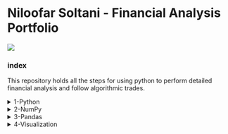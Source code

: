 


<h1 align="left">Niloofar Soltani - Financial Analysis Portfolio </h1>
<p align="left"> <img src="https://i.ytimg.com/vi/SEQbb8w7VTw/maxresdefault.jpg" /> </p>
<h3 align="left">index</h3>

<p align="left">This repository holds all the steps for using python to perform detailed financial analysis and follow algorithmic trades.</p>
<details>
  <summary>1-Python</summary>
  
<h2><a href="https://github.com/NiloofarSoltani/Financial-analysis-and-algorithmic-trading-with-python/blob/master/python_exercise.py">Basic Python Exercises</a></h2>
  
  - Calculating square root
  - Seperating different part of a string
  - Nested dictionary
  - Find and extract an specific part of a scentence
  - Check if a certain word is in the sentence
  - Counting a specific word in the sentence

</details>


<details>
  <summary>2-NumPy</summary>
  
## [Useing _NumPy_ to quickly work with numerical data](https://github.com/NiloofarSoltani/Financial-analysis-and-algorithmic-trading-with-python/blob/master/numpy_exercise.py)
### _NumPy_ Create List 
- Range
- Linspace(evenly spaced)
### _NumPy_ Create Matrix
- Reshape
### _NumPy_ Operations
### _NumPy_ Indexing and Selection
### _NumPy_ Conditional selection
### _NumPy_ Exercise
</details>


<details>
  <summary>3-Pandas</summary>
## [Useing _Pandas_ to analyze and visualize data](https://github.com/NiloofarSoltani/Financial-analysis-and-algorithmic-trading-with-python/blob/master/pandas_exercise.ipynb)
### Pandas Creating a Series
 - list and lables
 - dictionary
 - array
### Pandas Creating DataFrames
- Selecting columns and rows
- Creating new columns
- Deleting columns
- Select one element of dataframe
- Conitional selecting 
- Indexing specification
### Pandas Data Missing
- Delet
- Fill
### Pandas Group By
### Pandas Merging ,Joining ,Concatenating DataFrames 
### Pandas Operations
- amount of unique values
- amount of each value
- method
- list of columns / rows
- sorting
- multi index out of dataframes
### PandasData Input and Output
### Pandas Exersice
</details>


<details>
  <summary>4-Visualization</summary>
## [Useing _Matplotlib_ to create custom plots](https://github.com/NiloofarSoltani/Financial-analysis-and-algorithmic-trading-with-python/blob/master/visualization_exercise.ipynb)
### Matplotlib
### Pandas Visualization
### Pandas Time Series Visualization
### Matplot Exercises
### Pandas Visualization Exercises


5- Useing how to use statistical models to **analyze time series**.

6- **Calculating financial statistics**, such as daily returns, cumulative returns, price volatility, etc

7- Useing exponentially weighted **moving averages**.

8- Useing **ARIMA models** on time series data.

9- Calculating the **Sharpe ratio**.

10- Optimizing **portfolio allocation**.

11- Understanding the capital asset **pricing model**.

12- Learning about the **efficient market** hypothesis.

13- Doing algorithmic trading on **Quantopian**.

  
